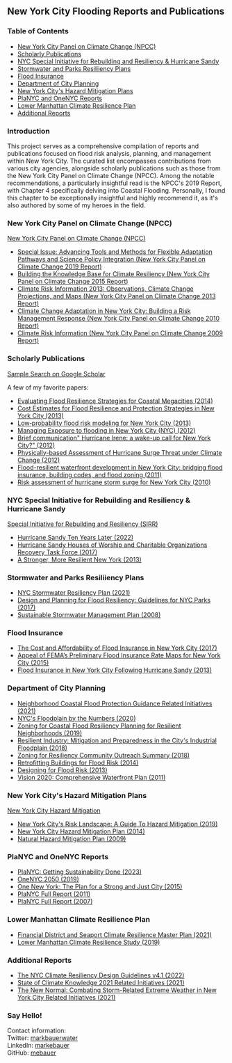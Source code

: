 ## New York City Flooding Reports and Publications

### Table of Contents
* [New York City Panel on Climate Change (NPCC)](#New-York-City-Panel-on-Climate-Change-NPCC)
* [Scholarly Publications](#Scholarly-Publications)
* [NYC Special Initiative for Rebuilding and Resiliency & Hurricane Sandy](#NYC-Special-Initiative-for-Rebuilding-and-Resiliency--Hurricane-Sandy)
* [Stormwater and Parks Resiliiency Plans](#Stormwater-and-Parks-Resiliiency-Plans)
* [Flood Insurance](#Flood-Insurance)
* [Department of City Planning](#Department-of-City-Planning)
* [New York City's Hazard Mitigation Plans](#New-York-Citys-Hazard-Mitigation-Plans)
* [PlaNYC and OneNYC Reports](#PlaNYC-and-OneNYC-Reports)
* [Lower Manhattan Climate Resilience Plan](#Lower-Manhattan-Climate-Resilience-Plan)
* [Additional Reports](#Additional-Reports)

### Introduction

This project serves as a comprehensive compilation of reports and publications focused on flood risk analysis, planning, and management within New York City. The curated list encompasses contributions from various city agencies, alongside scholarly publications such as those from the New York City Panel on Climate Change (NPCC). Among the notable recommendations, a particularly insightful read is the NPCC's 2019 Report, with Chapter 4 specifically delving into Coastal Flooding. Personally, I found this chapter to be exceptionally insightful and highly recommend it, as it's also authored by some of my heroes in the field.

### New York City Panel on Climate Change (NPCC)

[New York City Panel on Climate Change (NPCC)](https://climate.cityofnewyork.us/initiatives/nyc-panel-on-climate-change-npcc/)
- [Special Issue: Advancing Tools and Methods for Flexible Adaptation Pathways and Science Policy Integration (New York City Panel on Climate Change 2019 Report)](https://www.nyas.org/annals/special-issue-advancing-tools-and-methods-for-flexible-adaptation-pathways-and-science-policy-integration-new-york-city-panel-on-climate-change-2019-report-vol-1439/)
- [Building the Knowledge Base for Climate Resiliency (New York City Panel on Climate Change 2015 Report)](https://nyaspubs.onlinelibrary.wiley.com/toc/17496632/2015/1336/1)
- [Climate Risk Information 2013: Observations, Climate Change Projections, and Maps (New York City Panel on Climate Change 2013 Report)](https://climate.cityofnewyork.us/wp-content/uploads/2022/10/npcc_climate_risk_information_2013_report.pdf)
- [Climate Change Adaptation in New York City: Building a Risk Management Response (New York City Panel on Climate Change 2010 Report)](https://nyaspubs.onlinelibrary.wiley.com/toc/17496632/2010/1196/1)
- [Climate Risk Information (New York City Panel on Climate Change 2009 Report)](https://climate.cityofnewyork.us/wp-content/uploads/2022/10/nyc_climate_change_report.pdf)

### Scholarly Publications

[Sample Search on Google Scholar](https://scholar.google.com/scholar?hl=en&as_sdt=0%2C33&q=flooding+new+york+city&btnG=)  

A few of my favorite papers:
- [Evaluating Flood Resilience Strategies for Coastal Megacities (2014)](https://texmex.mit.edu/pub/emanuel/PAPERS/Aerts_etal_2012.pdf)
- [Cost Estimates for Flood Resilience and Protection Strategies in New York City (2013)](https://research.vu.nl/ws/portalfiles/portal/795488/revised+nyas+v12200+i1+RevCrx3+reduced.pdf)
- [Low‐probability flood risk modeling for New York City (2013)](https://texmex.mit.edu/pub/emanuel/PAPERS/Aerts_etal_2013.pdf)
- [Managing Exposure to flooding in New York City (NYC) (2012)](https://www.nature.com/articles/nclimate1487)
- [Brief communication" Hurricane Irene: a wake-up call for New York City?" (2012)](https://nhess.copernicus.org/articles/12/1837/2012/nhess-12-1837-2012.pdf)
- [Physically-based Assessment of Hurricane Surge Threat under Climate Change (2012)](https://dspace.mit.edu/bitstream/handle/1721.1/75773/kerry%20paper%204.pdf?sequence=1&isAllowed=y)
- [Flood-resilient waterfront development in New York City: bridging flood insurance, building codes, and flood zoning (2011)](https://research.vu.nl/ws/portalfiles/portal/3167392/NYC+Aerts+Botzen+2011.pdf)
- [Risk assessment of hurricane storm surge for New York City (2010)](https://agupubs.onlinelibrary.wiley.com/doi/pdfdirect/10.1029/2009JD013630)

### NYC Special Initiative for Rebuilding and Resiliency & Hurricane Sandy

[Special Initiative for Rebuilding and Resiliency (SIRR)](https://www.nyc.gov/site/sirr/index.page)
- [Hurricane Sandy Ten Years Later (2022)](https://www.nyc.gov/assets/sustainability/downloads/pdf/publications/Sandy-10-Years-Later.pdf)
- [Hurricane Sandy Houses of Worship and Charitable Organizations Recovery Task Force (2017)](https://climate.cityofnewyork.us/wp-content/uploads/2022/10/Hurricane-Sandy-Recovery-Task-Force-Report-April-2017.pdf)
- [A Stronger, More Resilient New York (2013)](https://s-media.nyc.gov/agencies/sirr/SIRR_singles_Hi_res.pdf)

### Stormwater and Parks Resiliiency Plans

- [NYC Stormwater Resiliency Plan (2021)](https://climate.cityofnewyork.us/wp-content/uploads/2022/10/stormwater-resiliency-plan.pdf)
- [Design and Planning for Flood Resiliency: Guidelines for NYC Parks (2017)](https://static.nycgovparks.org/images/pagefiles/128/NYCP-Design-and-Planning-Flood-Zone__5b0f0f5da8144.pdf)
- [Sustainable Stormwater Management Plan (2008)](https://www.nyc.gov/html/planyc/downloads/pdf/publications/nyc_sustainable_stormwater_management_plan_final.pdf)

### Flood Insurance

- [The Cost and Affordability of Flood Insurance in New York City (2017)](https://climate.cityofnewyork.us/wp-content/uploads/2022/10/Flood-Insurance-Cost-and-Affordability.pdf)
- [Appeal of FEMA’s Preliminary Flood Insurance Rate Maps for New York City (2015)](https://climate.cityofnewyork.us/wp-content/uploads/2022/10/1-NYC-FEMA-Appeal-FINAL-with-Appendices-and-Cover-Letter-06252015_web.pdf)
- [Flood Insurance in New York City Following Hurricane Sandy (2013)](https://www.rand.org/content/dam/rand/pubs/research_reports/RR300/RR328/RAND_RR328.pdf)

### Department of City Planning 

- [Neighborhood Coastal Flood Protection Guidance Related Initiatives (2021)](https://climate.cityofnewyork.us/wp-content/uploads/2022/10/Coastal-Protection-Guidance.pdf)
- [NYC's Floodplain by the Numbers (2020)](https://www.nyc.gov/assets/planning/download/pdf/plans-studies/resilient-neighborhoods/floodplain-by-numbers.pdf)
- [Zoning for Coastal Flood Resiliency Planning for Resilient Neighborhoods (2019)](https://www.nyc.gov/assets/planning/download/pdf/plans-studies/flood-resiliency-update/zoning-for-flood-resiliency.pdf)
- [Resilient Industry: Mitigation and Preparedness in the City's Industrial Floodplain (2018)](https://www.nyc.gov/assets/planning/download/pdf/plans-studies/resilient-industry/resilient-industry-full-report.pdf)
- [Zoning for Resiliency Community Outreach Summary (2018)](https://www.nyc.gov/assets/planning/download/pdf/plans-studies/climate-resiliency/outreach-summary.pdf)
- [Retrofitting Buildings for Flood Risk (2014)](https://www.nyc.gov/assets/planning/download/pdf/plans-studies/retrofitting-buildings/retrofitting_complete.pdf)
- [Designing for Flood Risk (2013)](https://www.nyc.gov/assets/planning/download/pdf/plans-studies/sustainable-communities/climate-resilience/designing_flood_risk.pdf)
- [Vision 2020: Comprehensive Waterfront Plan (2011)](https://www.nyc.gov/assets/planning/download/pdf/plans-studies/vision-2020-cwp/vision2020/vision2020_nyc_cwp.pdf)

### New York City's Hazard Mitigation Plans

[New York City Hazard Mitigation](https://www.nyc.gov/site/em/ready/hazard-mitigation.page)
- [New York City's Risk Landscape: A Guide To Hazard Mitigation (2019)](https://www.nyc.gov/assets/em/downloads/pdf/hazard_mitigation/risklandscape2.0_2019_r2_digital_lowres.pdf)
- [New York City Hazard Mitigation Plan (2014)](https://www.nyc.gov/assets/em/downloads/pdf/hazard_mitigation/plan_update_2014/final_nyc_hmp.pdf)
- [Natural Hazard Mitigation Plan (2009)](https://www.nyc.gov/assets/em/downloads/pdf/hazard_mitigation/full_hmp_march_2009.pdf)

### PlaNYC and OneNYC Reports

- [PlaNYC: Getting Sustainability Done (2023)](https://climate.cityofnewyork.us/wp-content/uploads/2023/06/PlaNYC-2023-Full-Report.pdf)
- [OneNYC 2050 (2019)](https://climate.cityofnewyork.us/wp-content/uploads/2022/10/OneNYC-2050-Summary.pdf)
- [One New York: The Plan for a Strong and Just City (2015)](https://www.nyc.gov/html/onenyc/downloads/pdf/publications/OneNYC.pdf)
- [PlaNYC Full Report (2011)](https://climate.cityofnewyork.us/wp-content/uploads/2023/12/planyc_2011_planyc_full_report.pdf)
- [PlaNYC Full Report (2007)](https://climate.cityofnewyork.us/wp-content/uploads/2022/10/PlaNYC-full_report_2007.pdf)

### Lower Manhattan Climate Resilience Plan

- [Financial District and Seaport Climate Resilience Master Plan (2021)](https://fidiseaportclimate.nyc/wp-content/uploads/2021/12/FiDi-Seaport-Climate-Resilience-Master-Plan_v2_compressed.pdf)
- [Lower Manhattan Climate Resilience Study (2019)](https://edc.nyc/sites/default/files/filemanager/Projects/LMCR/Final_Image/Lower_Manhattan_Climate_Resilience_March_2019.pdf)

### Additional Reports

- [The NYC Climate Resiliency Design Guidelines v4.1 (2022)](https://climate.cityofnewyork.us/wp-content/uploads/2022/05/CRDG-4-1-May-2022.pdf)
- [State of Climate Knowledge 2021 Related Initiatives (2021)](https://climate.cityofnewyork.us/wp-content/uploads/2022/10/CKE_Report.pdf)
- [The New Normal: Combating Storm-Related Extreme Weather in New York City Related Initiatives (2021)](https://climate.cityofnewyork.us/wp-content/uploads/2022/10/WeatherReport.pdf)


### Say Hello!
Contact information:  
Twitter: [markbauerwater](https://twitter.com/markbauerwater)   
LinkedIn: [markebauer](https://www.linkedin.com/in/markebauer/)  
GitHub: [mebauer](https://github.com/mebauer)